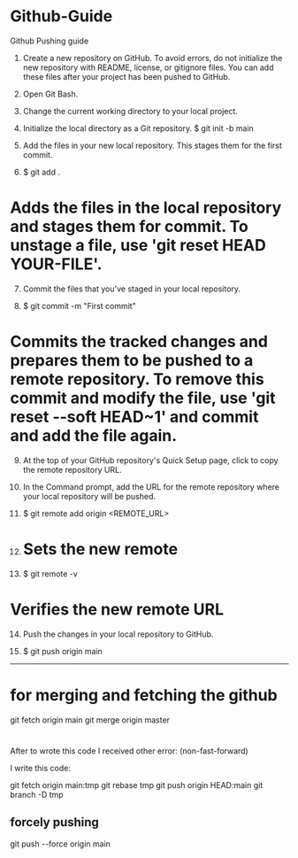 # Github-Guide
Github Pushing  guide

1.	Create a new repository on GitHub. To avoid errors, do not initialize the new repository with README, license, or gitignore files. You can add these files after your project has been pushed to GitHub. 

2.	Open Git Bash.

3.	Change the current working directory to your local project.

4.	Initialize the local directory as a Git repository.
$ git init -b main

5.	Add the files in your new local repository. This stages them for the first commit.
6.	$ git add .
# Adds the files in the local repository and stages them for commit. To unstage a file, use 'git reset HEAD YOUR-FILE'.

7.	Commit the files that you've staged in your local repository.

8.	$ git commit -m "First commit"
# Commits the tracked changes and prepares them to be pushed to a remote repository. To remove this commit and modify the file, use 'git reset --soft HEAD~1' and commit and add the file again.

9.	At the top of your GitHub repository's Quick Setup page, click  to copy the remote repository URL. 

10.	In the Command prompt, add the URL for the remote repository where your local repository will be pushed.

11.	$ git remote add origin  <REMOTE_URL> 

12.	# Sets the new remote

13.	$ git remote -v
# Verifies the new remote URL

14.	Push the changes in your local repository to GitHub.

15.	$ git push origin main
--------------------------------
# for merging and fetching the github 

git fetch origin main
git merge origin master

# 
After to wrote this code I received other error: (non-fast-forward)

I write this code:

git fetch origin main:tmp
git rebase tmp
git push origin HEAD:main
git branch -D tmp

## forcely pushing 

git push --force origin main

